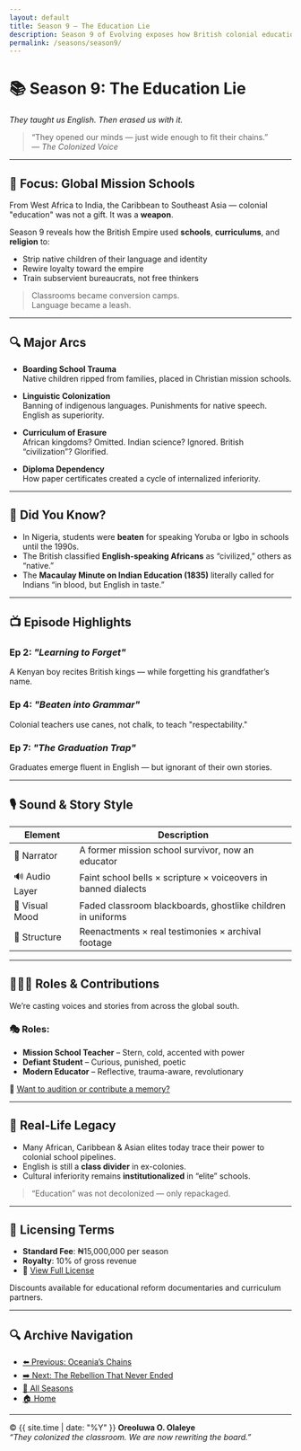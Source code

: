 ```yaml
---
layout: default
title: Season 9 – The Education Lie
description: Season 9 of Evolving exposes how British colonial education was a tool of erasure, indoctrination, and identity theft across colonized regions.
permalink: /seasons/season9/
---
```


# 📚 Season 9: **The Education Lie**  
*They taught us English. Then erased us with it.*

> “They opened our minds — just wide enough to fit their chains.”  
> — *The Colonized Voice*

---

## 🏫 Focus: Global Mission Schools  
From West Africa to India, the Caribbean to Southeast Asia — colonial "education" was not a gift. It was a **weapon**.

Season 9 reveals how the British Empire used **schools**, **curriculums**, and **religion** to:

- Strip native children of their language and identity  
- Rewire loyalty toward the empire  
- Train subservient bureaucrats, not free thinkers

> Classrooms became conversion camps.  
> Language became a leash.

---

## 🔍 Major Arcs

- **Boarding School Trauma**  
  Native children ripped from families, placed in Christian mission schools.

- **Linguistic Colonization**  
  Banning of indigenous languages. Punishments for native speech. English as superiority.

- **Curriculum of Erasure**  
  African kingdoms? Omitted. Indian science? Ignored. British “civilization”? Glorified.

- **Diploma Dependency**  
  How paper certificates created a cycle of internalized inferiority.

---

## 🧠 Did You Know?

- In Nigeria, students were **beaten** for speaking Yoruba or Igbo in schools until the 1990s.  
- The British classified **English-speaking Africans** as “civilized,” others as “native.”  
- The **Macaulay Minute on Indian Education (1835)** literally called for Indians “in blood, but English in taste.”

---

## 📺 Episode Highlights

### Ep 2: *"Learning to Forget"*
A Kenyan boy recites British kings — while forgetting his grandfather’s name.

### Ep 4: *"Beaten into Grammar"*
Colonial teachers use canes, not chalk, to teach "respectability."

### Ep 7: *"The Graduation Trap"*
Graduates emerge fluent in English — but ignorant of their own stories.

---

## 🎙️ Sound & Story Style

| Element        | Description |
|----------------|-------------|
| 📖 Narrator     | A former mission school survivor, now an educator |
| 🔊 Audio Layer  | Faint school bells × scripture × voiceovers in banned dialects |
| 🎨 Visual Mood  | Faded classroom blackboards, ghostlike children in uniforms |
| 📼 Structure    | Reenactments × real testimonies × archival footage |

---

## 🧑🏾‍🏫 Roles & Contributions

We’re casting voices and stories from across the global south.

### 🎭 Roles:
- **Mission School Teacher** – Stern, cold, accented with power  
- **Defiant Student** – Curious, punished, poetic  
- **Modern Educator** – Reflective, trauma-aware, revolutionary

📩 [Want to audition or contribute a memory?](mailto:oreoluwaolaleye96@gmail.com?subject=Season%209%20Education%20Story)

---

## 🧬 Real-Life Legacy

- Many African, Caribbean & Asian elites today trace their power to colonial school pipelines.  
- English is still a **class divider** in ex-colonies.  
- Cultural inferiority remains **institutionalized** in “elite” schools.

> “Education” was not decolonized — only repackaged.

---

## 🔐 Licensing Terms

- **Standard Fee**: ₦15,000,000 per season  
- **Royalty**: 10% of gross revenue  
- 📜 [View Full License](/LICENSE.md)

Discounts available for educational reform documentaries and curriculum partners.

---

## 🔍 Archive Navigation

- [⬅️ Previous: Oceania’s Chains](../season8/)  
- [➡️ Next: The Rebellion That Never Ended](../season10/)  
- [📜 All Seasons](/seasons/)  
- [🏠 Home](/)

---

© {{ site.time | date: "%Y" }} **Oreoluwa O. Olaleye**  
_“They colonized the classroom. We are now rewriting the board.”_
